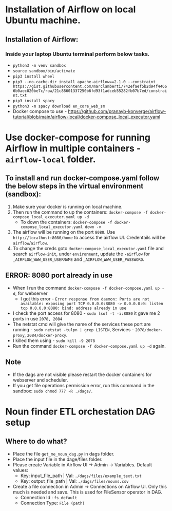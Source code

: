 # Installation of Airflow on local Ubuntu machine. 

## Installation of Airflow:
### Inside your laptop Ubuntu terminal perform below tasks.
- `python3 -m venv sandbox`
- `source sandbox/bin/activate`
- `pip3 install wheel`
- `pip3 --no-cache-dir install apache-airflow==2.1.0 --constraint https://gist.githubusercontent.com/marclamberti/742efaef5b2d94f44666b0aec020be7c/raw/21c88601337250b6fd93f1adceb55282fb07b7ed/constraint.txt`
- `pip3 install spacy`
- `python3 -m spacy download en_core_web_sm`
- Docker compose to use - https://github.com/pranayb-konverge/airflow-tutorial/blob/main/airflow-local/docker-compose_local_executor.yaml

# Use docker-compose for running Airflow in multiple containers - `airflow-local` folder.
## To install and run docker-compose.yaml follow the below steps in the virtual environment (sandbox):
1. Make sure your docker is running on local machine.
2. Then run the command to up the containers: `docker-compose -f docker-compose_local_executor.yaml up -d`
    - To down the containers: `docker-compose -f docker-compose_local_executor.yaml down -v`
3. The airflow will be running on the port `8080`. Use `http://localhost:8080/home` to access the airflow UI. Credentails will be `airflow`/`airflow`. 
4. To change the creds goto `docker-compose_local_executor.yaml` file and search `airflow-init`, under `environment`, update the `-airflow` for `_AIRFLOW_WWW_USER_USERNAME` and `_AIRFLOW_WWW_USER_PASSWORD`.

## ERROR: 8080 port already in use
- When I run the command `docker-compose -f docker-compose.yaml up -d`, for webserver 
    - I got this error - `Error response from daemon: Ports are not available: exposing port TCP 0.0.0.0:8080 -> 0.0.0.0:0: listen tcp 0.0.0.0:8080: bind: address already in use`
- I check the port access for 8080 - `sudo lsof -t -i:8080` it gave me 2 ports in use `2078, 2084`
- The netstat cmd will give the name of the services these port are running - `sudo netstat -tulpn | grep LISTEN`, Services - `2078/docker-proxy`, `2084/docker-proxy`.
- I killed them using - `sudo kill -9 2078`
- Run the command `docker-compose -f docker-compose.yaml up -d` again.

## Note
- If the dags are not visible please restart the docker containers for webserver and scheduler.
- If you get file operations permission error, run this command in the sandbox: `sudo chmod 777 -R ./dags/`.

# Noun finder ETL orchestation DAG setup

## Where to do what?
- Place the file `get_me_noun_dag.py` in dags folder.
- Place the input file in the dage/files folder.
- Please create Variable in Airflow UI -> Admin -> Variables. Default values:
    - Key: input_file_path | Val: `./dags/files/example_text.txt`
    - Key: output_file_path | Val: `./dags/files/nouns.csv`
- Create a file connection in Admin -> Connections on Airflow UI. Only this much is needed and save. This is used for FileSensor operator in DAG.
    - Connection Id : `fs_default`
    - Connection Type: `File (path)`
    
